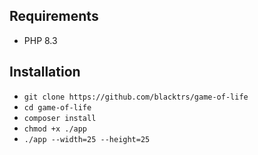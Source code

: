 ## Requirements
* PHP 8.3

## Installation
* `git clone https://github.com/blacktrs/game-of-life`
* `cd game-of-life`
* `composer install`
* `chmod +x ./app`
* `./app --width=25 --height=25`